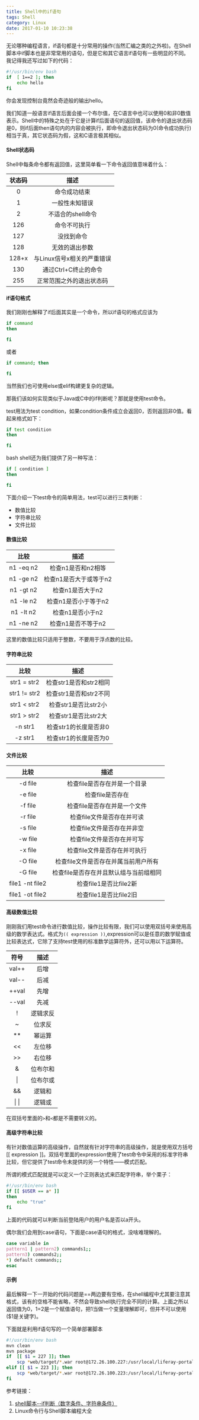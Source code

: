 ```yaml
---
title: Shell中的if语句
tags: Shell
category: Linux
date: 2017-01-10 10:23:38
---
```


无论哪种编程语言，if语句都是十分常用的操作(当然汇编之类的之外啦)。在Shell脚本中if脚本也是非常常用的语句，但是它和其它语言if语句有一些明显的不同。我记得我还写过如下的代码：

```sh 
#!/usr/bin/env bash
if  [ 1==2 ]; then
    echo hello
fi
```

你会发现控制台竟然会奇迹般的输出hello。

我们知道一般语言if语言后面会接一个布尔值，在C语言中也可以使用0和非0数值表示。Shell中的特殊之处在于它是计算if后面语句的返回值，该命令的退出状态码是0，则if后面then语句内的内容会被执行，即命令退出状态码为0(命令成功执行)相当于真，其它状态码为假，这和C语言极其相似。

<!--more-->
#### Shell状态码
Shell中每条命令都有返回值，这里简单看一下命令返回值意味着什么：

状态码|描述
:---:|:---:
0|命令成功结束
1|一般性未知错误
2|不适合的shell命令
126|命令不可执行
127|没找到命令
128|无效的退出参数
128+x|与Linux信号x相关的严重错误
130|通过Ctrl+C终止的命令
255|正常范围之外的退出状态码

#### if语句格式
我们刚刚也解释了if后面其实是一个命令，所以if语句的格式应该为
```sh 
if command
then

fi
```
或者
```sh 
if command; then

fi
```
当然我们也可使用else或elif构建更复杂的逻辑。

那我们该如何实现类似于Java或C中的if判断呢？那就是使用test命令。

test用法为test condition，如果condition条件成立会返回0，否则返回非0值。看起来格式如下：
```sh 
if test condition
then

fi
```
bash shell还为我们提供了另一种写法：
```sh 
if [ condition ]
then

fi
```
下面介绍一下test命令的简单用法，test可以进行三类判断：
- 数值比较
- 字符串比较 
- 文件比较

#### 数值比较

比较|描述
:---:|:---:
n1 -eq n2|检查n1是否和n2相等
n1 -ge n2|检查n1是否大于或等于n2
n1 -gt n2|检查n1是否大于n2
n1 -le n2|检查n1是否小于等于n2
n1 -lt n2|检查n1是否小于n2
n1 -ne n2|检查n1是否不等于n2

这里的数值比较只适用于整数，不要用于浮点数的比较。

#### 字符串比较

比较|描述
:---:|:---:
str1 = str2| 检查str1是否和str2相同
str1 != str2| 检查str1是否和str2不同
str1 < str2| 检查str1是否比str2小
str1 > str2| 检查str1是否比str2大
-n str1| 检查str1的长度是否非0
-z str1| 检查str1的长度是否为0

#### 文件比较

比较|描述
:---:|:---:
-d file|检查file是否存在并是一个目录
-e file|检查file是否存在
-f file|检查file是否存在并是一个文件
-r file|检查file文件是否存在并可读
-s file|检查file文件是否存在并非空
-w file|检查file文件是否存在并可写
-x file|检查file文件是否存在并可执行
-O file|检查file文件是否存在并属当前用户所有
-G file|检查file是否存在并且默认组与当前组相同
file1 -nt file2|检查file1是否比file2新
file1 -ot file2|检查file1是否比file2旧

#### 高级数值比较
刚刚我们用test命令进行数值比较，操作比较有限，我们可以使用双括号来使用高级的数学表达式。格式为`(( expression ))`,expression可以是任意的数学赋值或比较表达式，它除了支持test使用的标准数学运算符外，还可以用以下运算符。

符号|描述
:---:|:---:
val++|后增
val--|后减
++val|先增
--val|先减
!|逻辑求反
~|位求反
**|幂运算
<<|左位移
>>|右位移
&|位布尔和
 &#124;|位布尔或
&&|逻辑和
&#124; &#124;|逻辑或

在双括号里面的`>`和`<`都是不需要转义的。

#### 高级字符串比较
有针对数值运算的高级操作，自然就有针对字符串的高级操作，就是使用双方括号[[ expression ]]。双括号里面的expression使用了test命令中采用的标准字符串比较，但它提供了test命令未提供的另一个特性——模式匹配。

所谓的模式匹配就是可以定义一个正则表达式来匹配字符串，举个栗子：

```sh 
#!/usr/bin/env bash
if [[ $USER == a* ]]
then
    echo "true"
fi
```

上面的代码就可以判断当前登陆用户的用户名是否以a开头。

偶尔我们会用到case语句，下面是case语句的格式，没啥难理解的。

```sh 
case variable in
pattern1 | pattern2) commands1;;
pattern3) commands2;;
*) default commands;;
esac
```
#### 示例
最后解释一下一开始的代码问题是==两边要有空格，在shell编程中尤其要注意其格式，该有的空格不能省略，不然会导致shell执行完全不同的计算。上面之所以返回值为0，1=2是一个赋值语句，把1当做一个变量理解即可，但并不可以使用($1是关键字)。

下面就是利用if语句写的一个简单部署脚本
```sh 
#!/usr/bin/env bash
mvn clean
mvn package
if  [[ $1 = 227 ]]; then
    scp *web/target/*.war root@172.26.100.227:/usr/local/liferay-portal/deploy/
elif [[ $1 = 223 ]]; then
    scp *web/target/*.war root@172.26.100.223:/usr/local/liferay-portal/deploy/
fi
```

参考链接：
1. [shell脚本--if判断（数字条件、字符串条件）](http://blog.csdn.net/yusiguyuan/article/details/17054231)
2. Linux命令行与Shell脚本编程大全